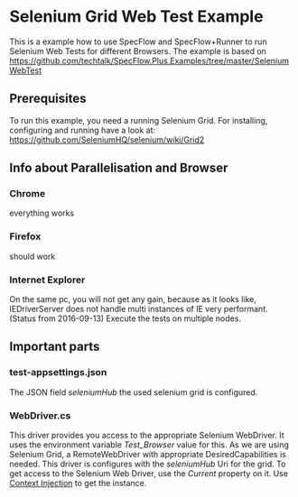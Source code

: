 # Selenium Grid Web Test Example

This is a example how to use SpecFlow and SpecFlow+Runner to run Selenium Web Tests for different Browsers.
The example is based on https://github.com/techtalk/SpecFlow.Plus.Examples/tree/master/SeleniumWebTest

## Prerequisites

To run this example, you need a running Selenium Grid. For installing, configuring and running have a look at: https://github.com/SeleniumHQ/selenium/wiki/Grid2

## Info about Parallelisation and Browser

### Chrome

everything works

### Firefox

should work

### Internet Explorer

On the same pc, you will not get any gain, because as it looks like, IEDriverServer does not handle multi instances of IE very performant. (Status from 2016-09-13)
Execute the tests on multiple nodes.

## Important parts

### test-appsettings.json

The JSON field *seleniumHub* the used selenium grid is configured.

### WebDriver.cs

This driver provides you access to the appropriate Selenium WebDriver. It uses the environment variable *Test_Browser* value for this.
As we are using Selenium Grid, a RemoteWebDriver with appropriate DesiredCapabilities is needed. This driver is configures with the *seleniumHub* Uri for the grid.
To get access to the Selenium Web Driver, use the *Current* property on it. Use [Context Injection](http://www.specflow.org/documentation/Context-Injection/) to get the instance.
